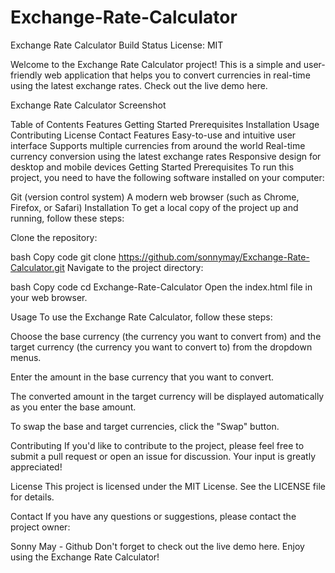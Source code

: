 # Exchange-Rate-Calculator

Exchange Rate Calculator
Build Status
License: MIT

Welcome to the Exchange Rate Calculator project! This is a simple and user-friendly web application that helps you to convert currencies in real-time using the latest exchange rates. Check out the live demo here.

Exchange Rate Calculator Screenshot

Table of Contents
Features
Getting Started
Prerequisites
Installation
Usage
Contributing
License
Contact
Features
Easy-to-use and intuitive user interface
Supports multiple currencies from around the world
Real-time currency conversion using the latest exchange rates
Responsive design for desktop and mobile devices
Getting Started
Prerequisites
To run this project, you need to have the following software installed on your computer:

Git (version control system)
A modern web browser (such as Chrome, Firefox, or Safari)
Installation
To get a local copy of the project up and running, follow these steps:

Clone the repository:

bash
Copy code
git clone https://github.com/sonnymay/Exchange-Rate-Calculator.git
Navigate to the project directory:

bash
Copy code
cd Exchange-Rate-Calculator
Open the index.html file in your web browser.

Usage
To use the Exchange Rate Calculator, follow these steps:

Choose the base currency (the currency you want to convert from) and the target currency (the currency you want to convert to) from the dropdown menus.

Enter the amount in the base currency that you want to convert.

The converted amount in the target currency will be displayed automatically as you enter the base amount.

To swap the base and target currencies, click the "Swap" button.

Contributing
If you'd like to contribute to the project, please feel free to submit a pull request or open an issue for discussion. Your input is greatly appreciated!

License
This project is licensed under the MIT License. See the LICENSE file for details.

Contact
If you have any questions or suggestions, please contact the project owner:

Sonny May - Github
Don't forget to check out the live demo here. Enjoy using the Exchange Rate Calculator!
